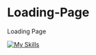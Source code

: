 # Loading-Page
 Loading Page

 [![My Skills](https://skillicons.dev/icons?i=html,css,nodejs,sass)](https://skillicons.dev)
